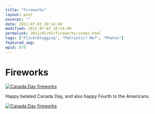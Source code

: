 ```yaml
---
title: "Fireworks"
layout: post
excerpt: ""
date: 2011-07-03 20:14:49
modified: 2011-07-03 20:14:49
permalink: 2011/07/03/fireworks/index.html
tags: ["Flickrblogging", "Patriotic? Me?", "Photos"]
featured_img: 
wpid: 874
---
```


# Fireworks

[![Canada Day fireworks](http://farm7.static.flickr.com/6018/5894062821_8ae2f5e227.jpg)](http://www.flickr.com/photos/pj/5894062821/ "Canada Day fireworks by Patrick Johanneson, on Flickr")

Happy belated Canada Day, and also happy Fourth to the Americans.

[![Canada Day fireworks](http://farm7.static.flickr.com/6057/5894063465_6b1e8f1b1b.jpg)](http://www.flickr.com/photos/pj/5894063465/ "Canada Day fireworks by Patrick Johanneson, on Flickr")